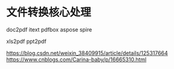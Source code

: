 # 文件转换核心处理
doc2pdf
 itext
 pdfbox
 aspose
 spire

 
xls2pdf
ppt2pdf


https://blog.csdn.net/weixin_38409915/article/details/125317664
https://www.cnblogs.com/Carina-baby/p/16665310.html
